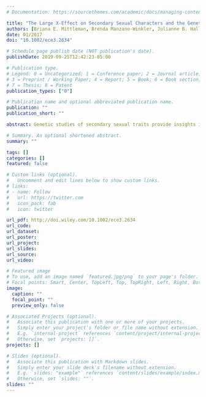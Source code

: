 ```yaml
---
# Documentation: https://sourcethemes.com/academic/docs/managing-content/

title: "The Large X-Effect on Secondary Sexual Characters and the Genetics of Variation in Sex Comb Tooth Number in Drosophila Subobscura"
authors: [Briana E. Mittleman, Brenda Manzano-Winkler, Julianne B. Hall, Katharine L. Korunes, Mohamed A.F. Noor]
date: 01/2017
doi: "10.1002/ece3.2634"

# Schedule page publish date (NOT publication's date).
publishDate: 2019-09-25T12:42:23-05:00

# Publication type.
# Legend: 0 = Uncategorized; 1 = Conference paper; 2 = Journal article;
# 3 = Preprint / Working Paper; 4 = Report; 5 = Book; 6 = Book section;
# 7 = Thesis; 8 = Patent
publication_types: ["0"]

# Publication name and optional abbreviated publication name.
publication: ""
publication_short: ""

abstract: Genetic studies of secondary sexual traits provide insights into whether and how selection drove their divergence among populations, and these studies often focus on the fraction of variation attributable to genes on the X-chromosome. However, such studies may sometimes misinterpret the amount of variation attributable to the X-chromosome if using only simple reciprocal F1 crosses, or they may presume sexual selection has affected the observed phenotypic variation. We examined the genetics of a secondary sexual trait, male sex comb size, in Drosophila subobscura. This species bears unusually large sex combs for its species group, and therefore, this trait may be a good candidate for having been affected by natural or sexual selection. We observed significant heritable variation in number of teeth of the distal sex comb across strains. While reciprocal F1 crosses seemed to implicate a disproportionate X-chromosome effect, further examination in the F2 progeny showed that transgressive autosomal effects inflated the estimate of variation associated with the X-chromosome in the F1. Instead, the X-chromosome appears to confer the smallest contribution of all major chromosomes to the observed phenotypic variation. Further, we failed to detect effects on copulation latency or duration associated with the observed phenotypic variation. Overall, this study presents an examination of the genetics underlying segregating phenotypic variation within species and illustrates two common pitfalls associated with some past studies of the genetic basis of secondary sexual traits.

# Summary. An optional shortened abstract.
summary: ""

tags: []
categories: []
featured: false

# Custom links (optional).
#   Uncomment and edit lines below to show custom links.
# links:
# - name: Follow
#   url: https://twitter.com
#   icon_pack: fab
#   icon: twitter

url_pdf: http://doi.wiley.com/10.1002/ece3.2634
url_code:
url_dataset:
url_poster:
url_project:
url_slides:
url_source:
url_video:

# Featured image
# To use, add an image named `featured.jpg/png` to your page's folder. 
# Focal points: Smart, Center, TopLeft, Top, TopRight, Left, Right, BottomLeft, Bottom, BottomRight.
image:
  caption: ""
  focal_point: ""
  preview_only: false

# Associated Projects (optional).
#   Associate this publication with one or more of your projects.
#   Simply enter your project's folder or file name without extension.
#   E.g. `internal-project` references `content/project/internal-project/index.md`.
#   Otherwise, set `projects: []`.
projects: []

# Slides (optional).
#   Associate this publication with Markdown slides.
#   Simply enter your slide deck's filename without extension.
#   E.g. `slides: "example"` references `content/slides/example/index.md`.
#   Otherwise, set `slides: ""`.
slides: ""
---
```

